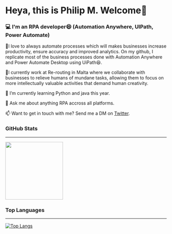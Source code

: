# Heya, this is Philip M. Welcome👋


### 💻 I'm an RPA developer😄 (Automation Anywhere, UIPath,  Power Automate)


💎I love to always automate processes which will makes businesses increase productivity, ensure accuracy and improved analytics. On my github, I replicate most of the business processes done with Automation Anywhere and Power Automate Desktop using UiPath😆. 

💎I currently work at Re-routing in Malta where we collaborate with businesses to relieve humans of mundane tasks, allowing them to focus on more intellectually valuable activities that demand human creativity.

🌱 I’m currently learning Python and java this year.

💬 Ask me about anything RPA accross all platforms.

📫  Want to get in touch with me? Send me a DM on [Twitter](https://twitter.com/phhilcho).

### GitHub Stats                                                                                                                                                                   
------------------------------------------------------------------------------
<img height="180em" src="https://github-readme-stats.vercel.app/api?username=philkam&theme=radical&show_icons=true&hide_border=true&&count_private=true&include_all_commits=true" />

### Top Languages
------------------------------------------------------------------------------
[![Top Langs](https://github-readme-stats.vercel.app/api/top-langs/?username=philkam&show_icons=true&theme=radical)](https://github.com/philkam/github-readme-stats)

<!--
### Hi there 👋


**philkam/philkam** is a ✨ _special_ ✨ repository because its `README.md` (this file) appears on your GitHub profile.

Here are some ideas to get you started:

- 🔭 I’m currently working on ...
- 🌱 I’m currently learning ...
- 👯 I’m looking to collaborate on ...
- 🤔 I’m looking for help with ...
- 💬 Ask me about ...
- 📫 How to reach me: ...
- 😄 Pronouns: ...
- ⚡ Fun fact: ...
-->
